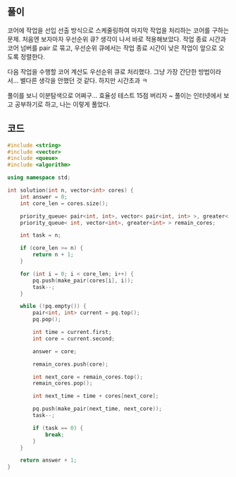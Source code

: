 ## 풀이

코어에 작업을 선입 선출 방식으로 스케줄링하여 마지막 작업을 처리하는 코어를 구하는 문제. 처음엔 보자마자 우선순위 큐? 생각이 나서 바로 적용해보았다. 작업 종료 시간과 코어 넘버를 pair 로 묶고, 우선순위 큐에서는 작업 종료 시간이 낮은 작업이 앞으로 오도록 정렬한다.

다음 작업을 수행할 코어 계산도 우선순위 큐로 처리했다. 그냥 가장 간단한 방법이라서... 별다른 생각을 안했던 것 같다. 하지만 시간초과 ㅋ

풀이를 보니 이분탐색으로 어쪄구... 효율성 테스트 15점 버리자 ~ 풀이는 인터넷에서 보고 공부하기로 하고, 나는 이렇게 풀었다.

## 코드

```cpp
#include <string>
#include <vector>
#include <queue>
#include <algorithm>

using namespace std;

int solution(int n, vector<int> cores) {
    int answer = 0;
    int core_len = cores.size();

    priority_queue< pair<int, int>, vector< pair<int, int> >, greater< pair<int, int> > > pq;
    priority_queue< int, vector<int>, greater<int> > remain_cores;

    int task = n;

    if (core_len >= n) {
        return n + 1;
    }

    for (int i = 0; i < core_len; i++) {
        pq.push(make_pair(cores[i], i));
        task--;
    }

    while (!pq.empty()) {
        pair<int, int> current = pq.top();
        pq.pop();

        int time = current.first;
        int core = current.second;

        answer = core;

        remain_cores.push(core);

        int next_core = remain_cores.top();
        remain_cores.pop();

        int next_time = time + cores[next_core];

        pq.push(make_pair(next_time, next_core));
        task--;

        if (task == 0) {
            break;
        }
    }

    return answer + 1;
}
```
